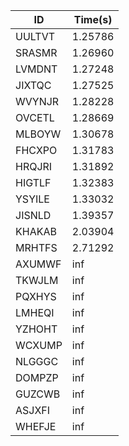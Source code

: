 |ID|Time(s)|
|-|-|
|UULTVT|1.25786|
|SRASMR|1.26960|
|LVMDNT|1.27248|
|JIXTQC|1.27525|
|WVYNJR|1.28228|
|OVCETL|1.28669|
|MLBOYW|1.30678|
|FHCXPO|1.31783|
|HRQJRI|1.31892|
|HIGTLF|1.32383|
|YSYILE|1.33032|
|JISNLD|1.39357|
|KHAKAB|2.03904|
|MRHTFS|2.71292|
|AXUMWF|inf|
|TKWJLM|inf|
|PQXHYS|inf|
|LMHEQI|inf|
|YZHOHT|inf|
|WCXUMP|inf|
|NLGGGC|inf|
|DOMPZP|inf|
|GUZCWB|inf|
|ASJXFI|inf|
|WHEFJE|inf|
